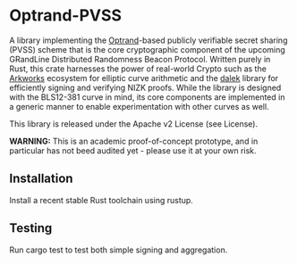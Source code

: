# Optrand-PVSS

A library implementing the [Optrand](https://eprint.iacr.org/2022/193.pdf)-based publicly verifiable secret sharing (PVSS) scheme that is the core cryptographic component of the upcoming GRandLine Distributed Randomness Beacon Protocol. Written purely in Rust, this crate harnesses the power of real-world Crypto such as the [Arkworks](https://github.com/arkworks-rs) ecosystem for elliptic curve arithmetic and the [dalek](https://github.com/dalek-cryptography/ed25519-dalek) library for efficiently signing and verifying NIZK proofs. While the library is designed with the BLS12-381 curve in mind, its core components are implemented in a generic manner to enable experimentation with other curves as well.

This library is released under the Apache v2 License (see License).

**WARNING:** This is an academic proof-of-concept prototype, and in particular has not beed audited yet - please use it at your own risk.

## Installation
Install a recent stable Rust toolchain using rustup.

## Testing
Run cargo test to test both simple signing and aggregation.
